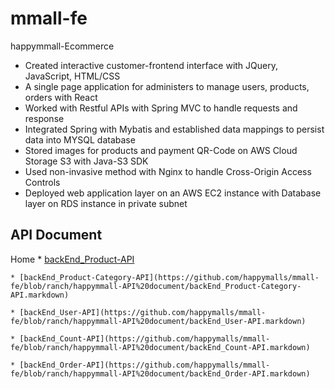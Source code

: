 # mmall-fe
happymmall-Ecommerce

* Created interactive customer-frontend interface with JQuery, JavaScript, HTML/CSS
* A single page application for administers to manage users, products, orders with React
* Worked with Restful APIs with Spring MVC to handle requests and response
* Integrated Spring with Mybatis and established data mappings to persist data into MYSQL database
* Stored images for products and payment QR-Code on AWS Cloud Storage S3 with Java-S3 SDK
* Used non-invasive method with Nginx to handle Cross-Origin Access Controls
* Deployed web application layer on an AWS EC2 instance with Database layer on RDS instance in private
subnet

## API Document
Home
    * [backEnd_Product-API](https://github.com/happymalls/mmall-fe/blob/ranch/happymmall-API%20document/backEnd_Product-API.markdown)
    
    * [backEnd_Product-Category-API](https://github.com/happymalls/mmall-fe/blob/ranch/happymmall-API%20document/backEnd_Product-Category-API.markdown)
    
    * [backEnd_User-API](https://github.com/happymalls/mmall-fe/blob/ranch/happymmall-API%20document/backEnd_User-API.markdown)
    
    * [backEnd_Count-API](https://github.com/happymalls/mmall-fe/blob/ranch/happymmall-API%20document/backEnd_Count-API.markdown)
    
    * [backEnd_Order-API](https://github.com/happymalls/mmall-fe/blob/ranch/happymmall-API%20document/backEnd_Order-API.markdown)
